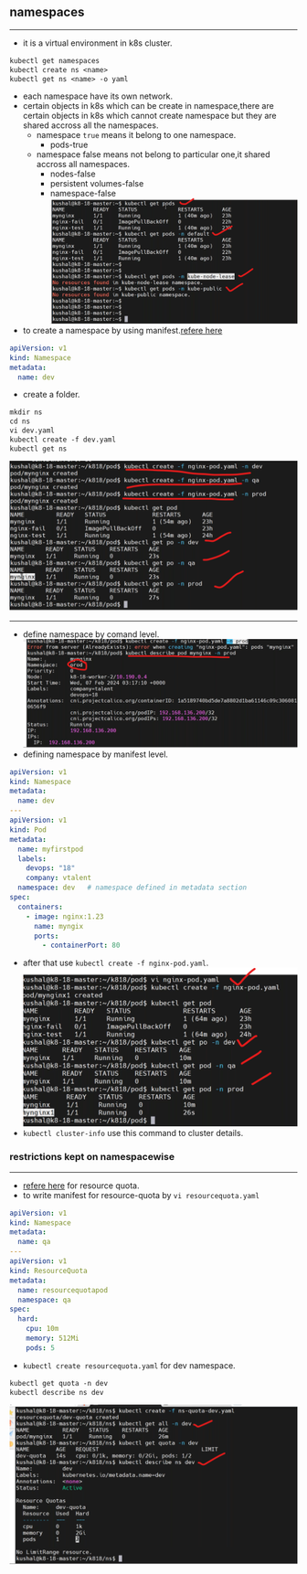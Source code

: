 ## namespaces
-----------------------------
* it is a virtual environment in k8s cluster.
```
kubectl get namespaces
kubectl create ns <name>
kubectl get ns <name> -o yaml
```
* each namespace have its own network.
* certain objects in k8s which can be create in namespace,there are certain objects in k8s which cannot create namespace but they are shared accross all the namespaces.
  * namespace `true` means it belong to one namespace.
    * pods-true
  * namespace false means not belong to particular one,it shared accross all namespaces.
    * nodes-false
    * persistent volumes-false
    * namespace-false
![preview](./images/k8s27.png)
* to create a namespace by using manifest.[refere here](https://kubernetes.io/docs/reference/generated/kubernetes-api/v1.29/#namespacespec-v1-core)
```yaml
apiVersion: v1
kind: Namespace
metadata: 
  name: dev
```
* create a folder.
```
mkdir ns
cd ns
vi dev.yaml
kubectl create -f dev.yaml
kubectl get ns
```
![preview](./images/k8s28.png)

-----------------------------------------
* define namespace by comand level.
![preview](./images/k8s29.png)
* defining namespace by manifest level.
```yaml
apiVersion: v1
kind: Namespace
metadata: 
  name: dev
---
apiVersion: v1
kind: Pod
metadata:
  name: myfirstpod
  labels: 
    devops: "18" 
    company: vtalent
  namespace: dev   # namespace defined in metadata section
spec:
  containers:  
    - image: nginx:1.23
      name: myngix
      ports:
        - containerPort: 80 
```
* after that use `kubectl create -f nginx-pod.yaml`.
![preview](./images/k8s30.png)
* `kubectl cluster-info` use this command to cluster details.
### restrictions kept on namespacewise
--------------------------------------------------------------
* [refere here](https://kubernetes.io/docs/concepts/policy/resource-quotas/) for resource quota.
* to write manifest for resource-quota by `vi resourcequota.yaml`
```yaml
apiVersion: v1
kind: Namespace
metadata: 
  name: qa
---
apiVersion: v1
kind: ResourceQuota
metadata:
  name: resourcequotapod
  namespace: qa
spec:
  hard:
    cpu: 10m
    memory: 512Mi
    pods: 5
```
* `kubectl create resourcequota.yaml` for dev namespace.
```
kubectl get quota -n dev
kubectl describe ns dev
```
![preview](./images/k8s31.png)




